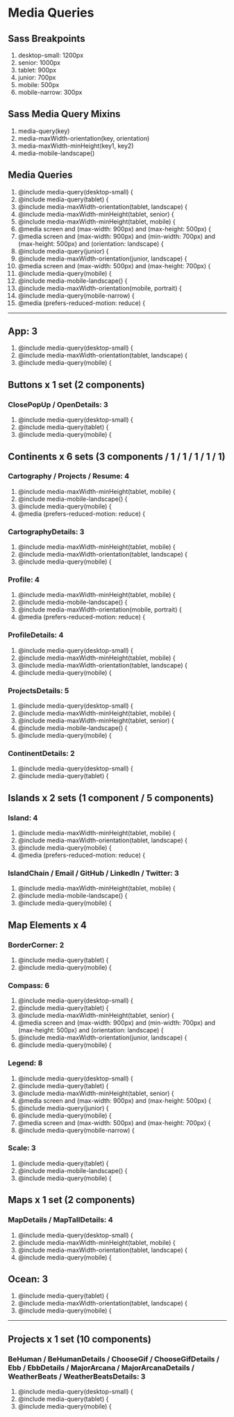 # Media Queries

## Sass Breakpoints
1. desktop-small: 1200px
1. senior: 1000px
1. tablet: 900px
1. junior: 700px
1. mobile: 500px
1. mobile-narrow: 300px

## Sass Media Query Mixins
1. media-query(key)
1. media-maxWidth-orientation(key, orientation)
1. media-maxWidth-minHeight(key1, key2)
1. media-mobile-landscape()


## Media Queries
1. @include media-query(desktop-small) {
1. @include media-query(tablet) {
1. @include media-maxWidth-orientation(tablet, landscape) {
1. @include media-maxWidth-minHeight(tablet, senior) {
1. @include media-maxWidth-minHeight(tablet, mobile) {
1. @media screen and (max-width: 900px) and (max-height: 500px) {
1. @media screen and (max-width: 900px) and (min-width: 700px) and (max-height: 500px) and (orientation: landscape) {
1. @include media-query(junior) {
1. @include media-maxWidth-orientation(junior, landscape) {
1. @media screen and (max-width: 500px) and (max-height: 700px) {
1. @include media-query(mobile) {
1. @include media-mobile-landscape() {
1. @include media-maxWidth-orientation(mobile, portrait) {
1. @include media-query(mobile-narrow) {
1. @media (prefers-reduced-motion: reduce) {

---

## App: 3
1. @include media-query(desktop-small) {
1. @include media-maxWidth-orientation(tablet, landscape) {
1. @include media-query(mobile) {


## Buttons x 1 set (2 components)
### ClosePopUp / OpenDetails: 3
1. @include media-query(desktop-small) {
1. @include media-query(tablet) {
1. @include media-query(mobile) {


## Continents x 6 sets (3 components / 1 / 1 / 1 / 1 / 1)
### Cartography / Projects / Resume: 4
1. @include media-maxWidth-minHeight(tablet, mobile) {
1. @include media-mobile-landscape() {
1. @include media-query(mobile) {
1. @media (prefers-reduced-motion: reduce) {

### CartographyDetails: 3
1. @include media-maxWidth-minHeight(tablet, mobile) {
1. @include media-maxWidth-orientation(tablet, landscape) {
1. @include media-query(mobile) {

### Profile: 4
1. @include media-maxWidth-minHeight(tablet, mobile) {
1. @include media-mobile-landscape() {
1. @include media-maxWidth-orientation(mobile, portrait) {
1. @media (prefers-reduced-motion: reduce) {

### ProfileDetails: 4
1. @include media-query(desktop-small) {
1. @include media-maxWidth-minHeight(tablet, mobile) {
1. @include media-maxWidth-orientation(tablet, landscape) {
1. @include media-query(mobile) {

### ProjectsDetails: 5
1. @include media-query(desktop-small) {
1. @include media-maxWidth-minHeight(tablet, mobile) {
1. @include media-maxWidth-minHeight(tablet, senior) {
1. @include media-mobile-landscape() {
1. @include media-query(mobile) {


### ContinentDetails: 2
1. @include media-query(desktop-small) {
1. @include media-query(tablet) {


## Islands x 2 sets (1 component / 5 components)
### Island: 4
1. @include media-maxWidth-minHeight(tablet, mobile) {
1. @include media-maxWidth-orientation(tablet, landscape) {
1. @include media-query(mobile) {
1. @media (prefers-reduced-motion: reduce) {

### IslandChain / Email / GitHub / LinkedIn / Twitter: 3
1. @include media-maxWidth-minHeight(tablet, mobile) {
1. @include media-mobile-landscape() {
1. @include media-query(mobile) {


## Map Elements x 4
### BorderCorner: 2
1. @include media-query(tablet) {
1. @include media-query(mobile) {

### Compass: 6
1. @include media-query(desktop-small) {
1. @include media-query(tablet) {
1. @include media-maxWidth-minHeight(tablet, senior) {
1. @media screen and (max-width: 900px) and (min-width: 700px) and (max-height: 500px) and (orientation: landscape) {
1. @include media-maxWidth-orientation(junior, landscape) {
1. @include media-query(mobile) {

### Legend: 8
1. @include media-query(desktop-small) {
1. @include media-query(tablet) {
1. @include media-maxWidth-minHeight(tablet, senior) {
1. @media screen and (max-width: 900px) and (max-height: 500px) {
1. @include media-query(junior) {
1. @include media-query(mobile) {
1. @media screen and (max-width: 500px) and (max-height: 700px) {
1. @include media-query(mobile-narrow) {

### Scale: 3
1. @include media-query(tablet) {
1. @include media-mobile-landscape() {
1. @include media-query(mobile) {


## Maps x 1 set (2 components)
### MapDetails / MapTallDetails: 4
1. @include media-query(desktop-small) {
1. @include media-maxWidth-minHeight(tablet, mobile) {
1. @include media-maxWidth-orientation(tablet, landscape) {
1. @include media-query(mobile) {


## Ocean: 3
1. @include media-query(tablet) {
1. @include media-maxWidth-orientation(tablet, landscape) {
1. @include media-query(mobile) {

---
## Projects x 1 set (10 components)

### BeHuman / BeHumanDetails / ChooseGif / ChooseGifDetails / Ebb / EbbDetails / MajorArcana / MajorArcanaDetails / WeatherBeats / WeatherBeatsDetails: 3
1. @include media-query(desktop-small) {
1. @include media-query(tablet) {
1. @include media-query(mobile) {
